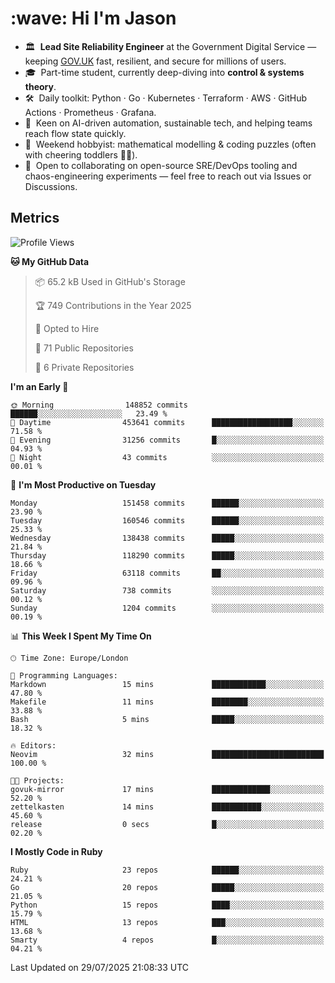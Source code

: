 <h1 align="left" id="jason-title">:wave: Hi I'm Jason</h1>

- 🏛️ &nbsp;**Lead Site Reliability Engineer** at the Government Digital Service — keeping [GOV.UK](https://www.gov.uk/) fast, resilient, and secure for millions of users.  
- 🎓 &nbsp;Part-time student, currently deep-diving into **control & systems theory**.  
- 🛠️ &nbsp;Daily toolkit: Python · Go · Kubernetes · Terraform · AWS · GitHub Actions · Prometheus · Grafana.  
- 🌱 &nbsp;Keen on AI-driven automation, sustainable tech, and helping teams reach flow state quickly.  
- 🧩 &nbsp;Weekend hobbyist: mathematical modelling & coding puzzles (often with cheering toddlers 👶👶). 
- 🤝 &nbsp;Open to collaborating on open-source SRE/DevOps tooling and chaos-engineering experiments — feel free to reach out via Issues or Discussions.


<h2>Metrics</h2>

<!--START_SECTION:waka-->
![Profile Views](http://img.shields.io/badge/Profile%20Views-0-blue)

**🐱 My GitHub Data** 

> 📦 65.2 kB Used in GitHub's Storage 
 > 
> 🏆 749 Contributions in the Year 2025
 > 
> 💼 Opted to Hire
 > 
> 📜 71 Public Repositories 
 > 
> 🔑 6 Private Repositories 
 > 
**I'm an Early 🐤** 

```text
🌞 Morning                148852 commits      ██████░░░░░░░░░░░░░░░░░░░   23.49 % 
🌆 Daytime                453641 commits      ██████████████████░░░░░░░   71.58 % 
🌃 Evening                31256 commits       █░░░░░░░░░░░░░░░░░░░░░░░░   04.93 % 
🌙 Night                  43 commits          ░░░░░░░░░░░░░░░░░░░░░░░░░   00.01 % 
```
📅 **I'm Most Productive on Tuesday** 

```text
Monday                   151458 commits      ██████░░░░░░░░░░░░░░░░░░░   23.90 % 
Tuesday                  160546 commits      ██████░░░░░░░░░░░░░░░░░░░   25.33 % 
Wednesday                138438 commits      █████░░░░░░░░░░░░░░░░░░░░   21.84 % 
Thursday                 118290 commits      █████░░░░░░░░░░░░░░░░░░░░   18.66 % 
Friday                   63118 commits       ██░░░░░░░░░░░░░░░░░░░░░░░   09.96 % 
Saturday                 738 commits         ░░░░░░░░░░░░░░░░░░░░░░░░░   00.12 % 
Sunday                   1204 commits        ░░░░░░░░░░░░░░░░░░░░░░░░░   00.19 % 
```


📊 **This Week I Spent My Time On** 

```text
🕑︎ Time Zone: Europe/London

💬 Programming Languages: 
Markdown                 15 mins             ████████████░░░░░░░░░░░░░   47.80 % 
Makefile                 11 mins             ████████░░░░░░░░░░░░░░░░░   33.88 % 
Bash                     5 mins              █████░░░░░░░░░░░░░░░░░░░░   18.32 % 

🔥 Editors: 
Neovim                   32 mins             █████████████████████████   100.00 % 

🐱‍💻 Projects: 
govuk-mirror             17 mins             █████████████░░░░░░░░░░░░   52.20 % 
zettelkasten             14 mins             ███████████░░░░░░░░░░░░░░   45.60 % 
release                  0 secs              █░░░░░░░░░░░░░░░░░░░░░░░░   02.20 % 
```

**I Mostly Code in Ruby** 

```text
Ruby                     23 repos            ██████░░░░░░░░░░░░░░░░░░░   24.21 % 
Go                       20 repos            █████░░░░░░░░░░░░░░░░░░░░   21.05 % 
Python                   15 repos            ████░░░░░░░░░░░░░░░░░░░░░   15.79 % 
HTML                     13 repos            ███░░░░░░░░░░░░░░░░░░░░░░   13.68 % 
Smarty                   4 repos             █░░░░░░░░░░░░░░░░░░░░░░░░   04.21 % 
```




 Last Updated on 29/07/2025 21:08:33 UTC
<!--END_SECTION:waka-->

<!-- links -->

[issues page]: https://github.com/jasonBirchall/jasonBirchall/issues "jasonBirchall/issues"
